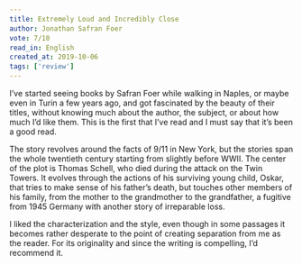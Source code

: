 ```yaml
---
title: Extremely Loud and Incredibly Close 
author: Jonathan Safran Foer
vote: 7/10
read_in: English
created_at: 2019-10-06
tags: ['review']
---
```


[//]: # (<a target="_blank" rel="noopener" href="https://www.librarything.com/work/5123/">)
[//]: # (    <img src="/images/extremely-loud-and-incredibly-close.jpg" width="150" alt="Extremely Loud and Incredibly Close" />)

I’ve started seeing books by Safran Foer while walking in Naples, or maybe even in Turin a few years ago, and got fascinated by the beauty of their titles, without knowing much about the author, the subject, or about how much I’d like them. This is the first that I’ve read and I must say that it’s been a good read.

The story revolves around the facts of 9/11 in New York, but the stories span the whole twentieth century starting from slightly before WWII. The center of the plot is Thomas Schell, who died during the attack on the Twin Towers. It evolves through the actions of his surviving young child, Oskar, that tries to make sense of his father’s death, but touches other members of his family, from the mother to the grandmother to the grandfather, a fugitive from 1945 Germany with another story of irreparable loss.

I liked the characterization and the style, even though in some passages it becomes rather desperate to the point of creating separation from me as the reader. For its originality and since the writing is compelling, I’d recommend it.

